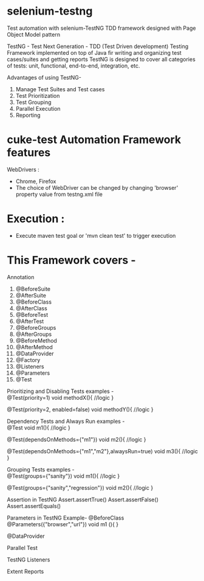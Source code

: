 # selenium-testng
Test automation with selenium-TestNG TDD framework designed with Page Object Model pattern

TestNG - Test Next Generation - TDD (Test Driven development) Testing Framework implemented on top of Java fir writing and organizing test cases/suites and getting reports
TestNG is designed to cover all categories of tests: unit, functional, end-to-end, integration, etc.

Advantages of using TestNG-
1. Manage Test Suites and Test cases
2. Test Prioritization
3. Test Grouping
4. Parallel Execution
5. Reporting

# cuke-test Automation Framework features
WebDrivers :
- Chrome, Firefox
- The choice of WebDriver can be changed by changing 'browser' property value from testng.xml file


# Execution :
- Execute maven test goal or 'mvn clean test' to trigger execution


# This Framework covers -

Annotation
1.	@BeforeSuite
2.	@AfterSuite
3.	@BeforeClass
4.	@AfterClass
5.	@BeforeTest
6.	@AfterTest
7.	@BeforeGroups
8.	@AfterGroups
9.	@BeforeMethod
10.	@AfterMethod
11.	@DataProvider
12.	@Factory
13.	@Listeners
14.	@Parameters
15.	@Test

Prioritizing and Disabling Tests
examples -  
@Test(priority=1)
void methodX(){
//logic
}

@Test(priority=2, enabled=false)
void methodY(){
//logic
}

Dependency Tests and Always Run
examples -  
@Test
void m1(){
//logic
}

@Test(dependsOnMethods={"m1"})
void m2(){
//logic
}

@Test(dependsOnMethods={"m1","m2"},alwaysRun=true)
void m3(){
//logic
}

Grouping Tests
examples -  
@Test(groups={"sanity"})
void m1(){
//logic
}

@Test(groups={"sanity","regression"})
void m2(){
//logic
}

Assertion in TestNG
Assert.assertTrue()
Assert.assertFalse()
Assert.assertEquals()

Parameters in TestNG
Example-
@BeforeClass
@Parameters({"browser","url"})
void m1 (){
}

@DataProvider

Parallel Test

TestNG Listeners

Extent Reports
